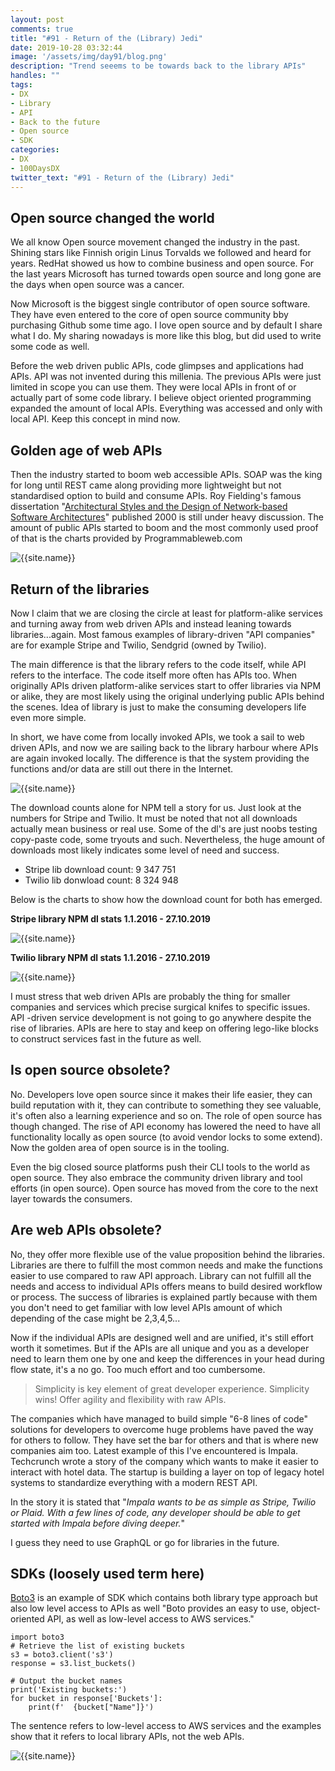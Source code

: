 ```yaml
---
layout: post
comments: true
title: "#91 - Return of the (Library) Jedi"
date: 2019-10-28 03:32:44
image: '/assets/img/day91/blog.png'
description: "Trend seeems to be towards back to the library APIs"
handles: "" 
tags:
- DX 
- Library
- API 
- Back to the future
- Open source
- SDK
categories:
- DX
- 100DaysDX
twitter_text: "#91 - Return of the (Library) Jedi"
---
```


## Open source changed the world

We all know Open source movement changed the industry in the past. Shining stars like Finnish origin Linus Torvalds we followed and heard for years. RedHat showed us how to combine business and open source. For the last years Microsoft has turned towards open source and long gone are the days when open source was a cancer. 

Now Microsoft is the biggest single contributor of open source software. They have even entered to the core of open source community bby purchasing Github some time ago. I love open source and by default I share what I do. My sharing nowadays is more like this blog, but did used to write some code as well. 

Before the web driven public APIs, code glimpses and applications had APIs. API was not invented during this millenia. The previous APIs were just limited in scope you can use them. They were local APIs in front of or actually part of some code library. I believe object oriented programming expanded the amount of local APIs. Everything was accessed and only with local API. Keep this concept in mind now. 

## Golden age of web APIs

Then the industry started to boom web accessible APIs. SOAP was the king for long until REST came along providing more lightweight but not standardised option to build and consume APIs. Roy Fielding's famous dissertation "[Architectural Styles and
the Design of Network-based Software Architectures](https://www.ics.uci.edu/~fielding/pubs/dissertation/top.htm)" published 2000 is still under heavy discussion. The amount of public APIs started to boom and the most commonly used proof of that is the charts provided by Programmableweb.com

<img itemprop="image" src="/assets/img/day91/pw.png" alt="{{site.name}}">


## Return of the libraries

Now I claim that we are closing the circle at least for platform-alike services and turning away from web driven APIs and instead leaning towards libraries...again. Most famous examples of library-driven "API companies" are for example Stripe and Twilio, Sendgrid (owned by Twilio).

The main difference is that the library refers to the code itself, while API refers to the interface. The code itself more often has APIs too. When originally APIs driven platform-alike services start to offer libraries via NPM or alike, they are most likely using the original underlying public APIs behind the scenes. Idea of library is just to make the consuming developers life even more simple. 

In short, we have come from locally invoked APIs, we took a sail to web driven APIs, and now we are sailing back to the library harbour where APIs are again invoked locally. The difference is that the system providing the functions and/or data are still out there in the Internet. 

<img itemprop="image" src="/assets/img/day91/local-lib.png" alt="{{site.name}}">

The download counts alone for NPM tell a story for us. Just look at the numbers for Stripe and Twilio. It must be noted that not all downloads actually mean business or real use. Some of the dl's are just noobs testing copy-paste code, some tryouts and such. Nevertheless, the huge amount of downloads most likely indicates some level of need and success. 

- Stripe lib download count: 9 347 751
- Twilio lib donwload count: 8 324 948

Below is the charts to show how the download count for both has emerged. 

**Stripe library NPM dl stats 1.1.2016 - 27.10.2019**

<img itemprop="image" src="/assets/img/day91/stripe.png" alt="{{site.name}}">


**Twilio library NPM dl stats 1.1.2016 - 27.10.2019**

<img itemprop="image" src="/assets/img/day91/twilio.png" alt="{{site.name}}">

I must stress that web driven APIs are probably the thing for smaller companies and services which precise surgical knifes to specific issues. API -driven service development is not going to go anywhere despite the rise of libraries. APIs are here to stay and keep on offering lego-like blocks to construct services fast in the future as well. 

## Is open source obsolete?

No. Developers love open source since it makes their life easier, they can build reputation with it, they can contribute to something they see valuable, it's often also a learning experience and so on. The role of open source has though changed. The rise of API economy has lowered the need to have all functionality locally as open source (to avoid vendor locks to some extend). Now the golden area of open source is in the tooling. 

Even the big closed source platforms push their CLI tools to the world as open source. They also embrace the community driven library and tool efforts (in open source). Open source has moved from the core to the next layer towards the consumers. 

## Are web APIs obsolete?

No, they offer more flexible use of the value proposition behind the libraries. Libraries are there to fulfill the most common needs and make the functions easier to use compared to raw API approach. Library can not fulfill all the needs and access to individual APIs offers means to build desired workflow or process. The success of libraries is explained partly because with them you don't need to get familiar with low level APIs amount of which depending of the case might be 2,3,4,5... 

Now if the individual APIs are designed well and are unified, it's still effort worth it sometimes. But if the APIs are all unique and you as a developer need to learn them one by one and keep the differences in your head during flow state, it's a no go. Too much effort and too cumbersome. 

<blockquote>Simplicity is key element of great developer experience. Simplicity wins! Offer agility and flexibility with raw APIs.</blockquote>

The companies which have managed to build simple "6-8 lines of code" solutions for developers to overcome huge problems have paved the way for others to follow. They have set the bar for others and that is where new companies aim too. Latest example of this I've encountered is Impala. Techcrunch wrote a story of the company which wants to make it easier to interact with hotel data. The startup is building a layer on top of legacy hotel systems to standardize everything with a modern REST API. 

In the story it is stated that "_Impala wants to be as simple as Stripe, Twilio or Plaid. With a few lines of code, any developer should be able to get started with Impala before diving deeper._" 

I guess they need to use GraphQL or go for libraries in the future. 

## SDKs (loosely used term here)

[Boto3](https://boto3.amazonaws.com/v1/documentation/api/latest/index.html) is an example of SDK which contains both library type approach but also low level access to APIs as well "Boto provides an easy to use, object-oriented API, as well as low-level access to AWS services." 

```
import boto3
# Retrieve the list of existing buckets
s3 = boto3.client('s3')
response = s3.list_buckets()

# Output the bucket names
print('Existing buckets:')
for bucket in response['Buckets']:
    print(f'  {bucket["Name"]}')
```

The sentence refers to low-level access to AWS services and the examples show that it refers to local library APIs, not the web APIs.  

<img itemprop="image" src="/assets/img/day91/low.png" alt="{{site.name}}">

